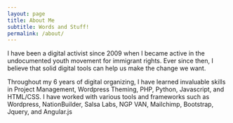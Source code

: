 ```yaml
---
layout: page
title: About Me
subtitle: Words and Stuff!
permalink: /about/
---
```


I have been a digital activist since 2009 when I became active in the undocumented youth movement for immigrant rights. Ever since then, I believe that solid digital tools can help us make the change we want.

Throughout my 6 years of digital organizing, I have learned invaluable skills in Project Management, Wordpress Theming, PHP, Python, Javascript, and HTML/CSS. I have worked with various tools and frameworks such as Wordpress, NationBuilder, Salsa Labs, NGP VAN, Mailchimp, Bootstrap, Jquery, and Angular.js
